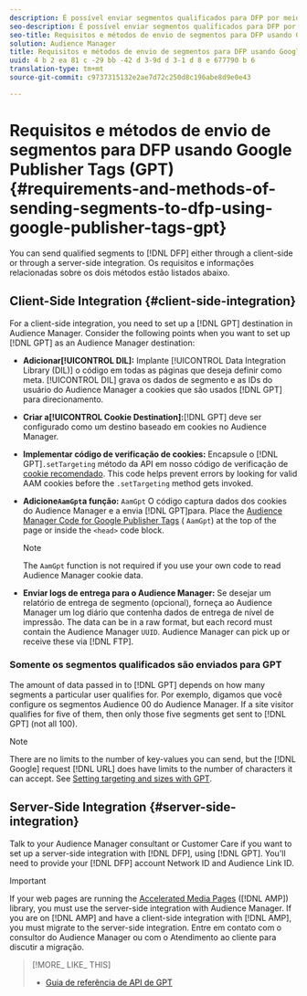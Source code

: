 ```yaml
---
description: É possível enviar segmentos qualificados para DFP por meio de um cliente ou por meio de uma integração com o servidor. Os requisitos e informações relacionadas sobre os dois métodos estão listados abaixo.
seo-description: É possível enviar segmentos qualificados para DFP por meio de um cliente ou por meio de uma integração com o servidor. Os requisitos e informações relacionadas sobre os dois métodos estão listados abaixo.
seo-title: Requisitos e métodos de envio de segmentos para DFP usando Google Publisher Tags (GPT)
solution: Audience Manager
title: Requisitos e métodos de envio de segmentos para DFP usando Google Publisher Tags (GPT)
uuid: 4 b 2 ea 81 c -29 bb -42 d 3-9d d 3-1 d 8 e 677790 b 6
translation-type: tm+mt
source-git-commit: c9737315132e2ae7d72c250d8c196abe8d9e0e43

---
```



# Requisitos e métodos de envio de segmentos para DFP usando Google Publisher Tags (GPT) {#requirements-and-methods-of-sending-segments-to-dfp-using-google-publisher-tags-gpt}

You can send qualified segments to [!DNL DFP] either through a client-side or through a server-side integration. Os requisitos e informações relacionadas sobre os dois métodos estão listados abaixo.

## Client-Side Integration {#client-side-integration}

For a client-side integration, you need to set up a [!DNL GPT] destination in Audience Manager. Consider the following points when you want to set up [!DNL GPT] as an Audience Manager destination:

* **Adicionar[!UICONTROL DIL]:** Implante [!UICONTROL Data Integration Library (DIL)] o código em todas as páginas que deseja definir como meta. [!UICONTROL DIL] grava os dados de segmento e as IDs do usuário do Audience Manager a cookies que são usados [!DNL GPT] para direcionamento.

* **Criar a[!UICONTROL Cookie Destination]:**[!DNL GPT] deve ser configurado como um destino baseado em cookies no Audience Manager.

* **Implementar código de verificação de cookies:** Encapsule o [!DNL GPT]`.setTargeting` método da API em nosso código de verificação de [cookie recomendado](../../integration/gpt-aam-destination/gpt-aam-modify-api.md). This code helps prevent errors by looking for valid AAM cookies before the `.setTargeting` method gets invoked.

* **Adicione`AamGpt`a função:** `AamGpt` O código captura dados dos cookies do Audience Manager e a envia [!DNL GPT]para. Place the [Audience Manager Code for Google Publisher Tags](../../integration/gpt-aam-destination/gpt-aam-aamgpt-code.md) ( `AamGpt`) at the top of the page or inside the `<head>` code block.

   >[!NOTE]
   >
   >The `AamGpt` function is not required if you use your own code to read Audience Manager cookie data.

* **Enviar logs de entrega para o Audience Manager:** Se desejar um relatório de entrega de segmento (opcional), forneça ao Audience Manager um log diário que contenha dados de entrega de nível de impressão. The data can be in a raw format, but each record must contain the Audience Manager `UUID`. Audience Manager can pick up or receive these via [!DNL FTP].

### Somente os segmentos qualificados são enviados para GPT

The amount of data passed in to [!DNL GPT] depends on how many segments a particular user qualifies for. Por exemplo, digamos que você configure os segmentos Audience 00 do Audience Manager. If a site visitor qualifies for five of them, then only those five segments get sent to [!DNL GPT] (not all 100).

>[!NOTE]
>
>There are no limits to the number of key-values you can send, but the [!DNL Google] request [!DNL URL] does have limits to the number of characters it can accept. See [Setting targeting and sizes with GPT](https://support.google.com/dfp_premium/bin/answer.py?hl=en&answer=1697712).

## Server-Side Integration {#server-side-integration}

Talk to your Audience Manager consultant or Customer Care if you want to set up a server-side integration with [!DNL DFP], using [!DNL GPT]. You&#39;ll need to provide your [!DNL DFP] account Network ID and Audience Link ID.

>[!IMPORTANT]
>
>If your web pages are running the [Accelerated Media Pages](https://www.ampproject.org/) ([!DNL AMP]) library, you must use the server-side integration with Audience Manager. If you are on [!DNL AMP] and have a client-side integration with [!DNL AMP], you must migrate to the server-side integration. Entre em contato com o consultor do Audience Manager ou com o Atendimento ao cliente para discutir a migração.

>[!MORE_ LIKE_ THIS]
>
>* [Guia de referência de API de GPT](https://support.google.com/dfp_premium/bin/answer.py?hl=en&answer=1650154)

